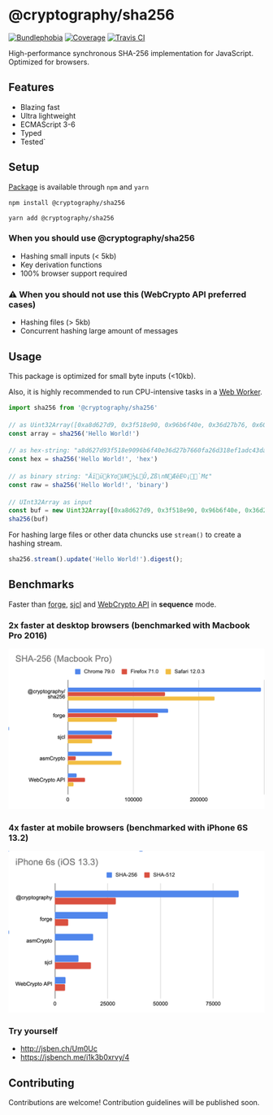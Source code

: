 # @cryptography/sha256
[![Bundlephobia](https://img.shields.io/bundlephobia/minzip/@cryptography/sha256)](https://bundlephobia.com/result?p=@cryptography/sha256@0.2.0)
[![Coverage](https://img.shields.io/codecov/c/github/spalt08/cryptography?token=617017dc35344eb6b4637420457746c8)](https://codecov.io/gh/spalt08/cryptography)
[![Travis CI](https://img.shields.io/travis/spalt08/cryptography)](https://travis-ci.com/spalt08/cryptography)

High-performance synchronous SHA-256 implementation for JavaScript. Optimized for browsers.
  
## Features
* Blazing fast
* Ultra lightweight
* ECMAScript 3-6
* Typed
* Tested`

## Setup
[Package](https://www.npmjs.com/package/@cryptography/sha256) is available through `npm` and `yarn`
```
npm install @cryptography/sha256
```
```
yarn add @cryptography/sha256
````

### When you should use @cryptography/sha256
* Hashing small inputs (< 5kb)
* Key derivation functions
* 100% browser support required

### ⚠️ When you should not use this (WebCrypto API preferred cases)
* Hashing files (> 5kb)
* Concurrent hashing large amount of messages

## Usage
This package is optimized for small byte inputs (<10kb).

Also, it is highly recommended to run CPU-intensive tasks in a [Web Worker](https://developer.mozilla.org/en-US/docs/Web/API/Web_Workers_API/Using_web_workers).
```js
import sha256 from '@cryptography/sha256'

// as Uint32Array([0xa8d627d9, 0x3f518e90, 0x96b6f40e, 0x36d27b76, 0x60fa26d3, 0x18ef1adc, 0x43da750e, 0x49ebe4be])
const array = sha256('Hello World!') 

// as hex-string: "a8d627d93f518e9096b6f40e36d27b7660fa26d318ef1adc43da750e49ebe4be"
const hex = sha256('Hello World!', 'hex')

// as binary string: "ÄïükYoUH½LÛ,Zß\nNÆêE©¡`M¢"
const raw = sha256('Hello World!', 'binary')

// UInt32Array as input
const buf = new Uint32Array([0xa8d627d9, 0x3f518e90, 0x96b6f40e, 0x36d27b76, 0x60fa26d3, 0x18ef1adc, 0x43da750e, 0x49ebe4be]);
sha256(buf)
```
For hashing large files or other data chuncks use `stream()` to create a hashing stream.
```js
sha256.stream().update('Hello World!').digest();
```

## Benchmarks
Faster than [forge](https://github.com/digitalbazaar/forge), [sjcl](https://github.com/bitwiseshiftleft/sjcl) and [WebCrypto API](https://developer.mozilla.org/en-US/docs/Web/API/Web_Crypto_API) in **sequence** mode. 

### 2x faster at desktop browsers (benchmarked with Macbook Pro 2016)
![Macbook 2016 perfromance](./files/perf_macbook.png)

### 4x faster at mobile browsers (benchmarked with iPhone 6S 13.2)
![iPhone 6S perfromance](./files/perf_iphone.png)

### Try yourself
* http://jsben.ch/Um0Uc
* https://jsbench.me/i1k3b0xrvy/4

## Contributing
Contributions are welcome! Contribution guidelines will be published soon.